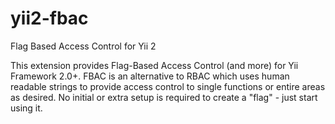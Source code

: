 yii2-fbac
=========

Flag Based Access Control for Yii 2

This extension provides Flag-Based Access Control (and more) for Yii Framework 2.0+.
FBAC is an alternative to RBAC which uses human readable strings to provide access control to single functions or
entire areas as desired. No initial or extra setup is required to create a "flag" - just start using it.

